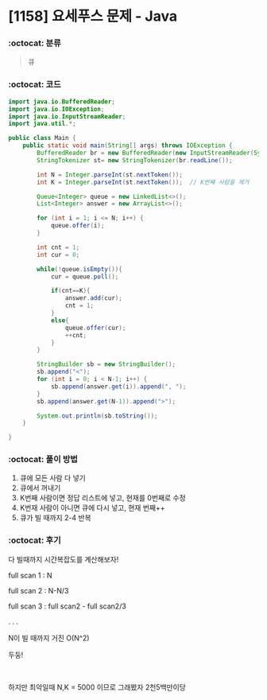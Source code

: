 # [1158] 요세푸스 문제 - Java

###  :octocat: 분류

> 큐

### :octocat: 코드
``` java
import java.io.BufferedReader;
import java.io.IOException;
import java.io.InputStreamReader;
import java.util.*;

public class Main {
    public static void main(String[] args) throws IOException {
        BufferedReader br = new BufferedReader(new InputStreamReader(System.in));
        StringTokenizer st= new StringTokenizer(br.readLine());

        int N = Integer.parseInt(st.nextToken());
        int K = Integer.parseInt(st.nextToken());  // K번째 사람을 제거

        Queue<Integer> queue = new LinkedList<>();
        List<Integer> answer = new ArrayList<>();

        for (int i = 1; i <= N; i++) {
            queue.offer(i);
        }

        int cnt = 1;
        int cur = 0;

        while(!queue.isEmpty()){
            cur = queue.poll();

            if(cnt==K){
                answer.add(cur);
                cnt = 1;
            }
            else{
                queue.offer(cur);
                ++cnt;
            }
        }

        StringBuilder sb = new StringBuilder();
        sb.append("<");
        for (int i = 0; i < N-1; i++) {
            sb.append(answer.get(i)).append(", ");
        }
        sb.append(answer.get(N-1)).append(">");

        System.out.println(sb.toString());
    }

}
```

### :octocat: 풀이 방법

1. 큐에 모든 사람 다 넣기
2. 큐에서 꺼내기
3. K번째 사람이면 정답 리스트에 넣고, 현재를 0번째로 수정
4. K번재 사람이 아니면 큐에 다시 넣고, 현재 번째++ 
6. 큐가 빌 때까지 2-4 반복

### :octocat: 후기

다 빌때까지 시간복잡도를 계산해보자!

full scan 1 : N

full scan 2 : N-N/3

full scan 3 : full scan2 - full scan2/3

.
.
.

N이 빌 때까지 거진 O(N^2) 

두둥!

<br>

하지만 최악일때 N,K = 5000 이므로 그래봤자 2천5백만이당

